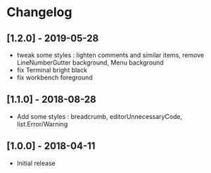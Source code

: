 # Changelog

## [1.2.0] - 2019-05-28
- tweak some styles : lighten comments and similar items, remove LineNumberGutter background, Menu background
- fix Terminal bright black
- fix workbench foreground

## [1.1.0] - 2018-08-28
- Add some styles : breadcrumb, editorUnnecessaryCode, list.Error/Warning

## [1.0.0] - 2018-04-11
- Initial release
